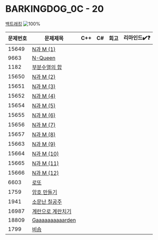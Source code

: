 # BARKINGDOG_0C - 20

[백트래킹](https://github.com/encrypted-def/basic-algo-lecture/blob/master/workbook/0x0C.md)
![100%](https://progress-bar.xyz/0/?scale=20&title=progress&width=500&color=babaca&suffix=/20)

| 문제번호 | 문제제목                                  | C++ | C#  | 회고 | 리마인드✔️❓ |
| -------- | ----------------------------------------- | --- | --- | ---- | ------------ |
| 15649    | [N과 M (1)](https://boj.kr/15649)         |     |     |      |              |
| 9663     | [N-Queen](https://boj.kr/9663)            |     |     |      |              |
| 1182     | [부분수열의 합](https://boj.kr/1182)      |     |     |      |              |
| 15650    | [N과 M (2)](https://boj.kr/15650)         |     |     |      |              |
| 15651    | [N과 M (3)](https://boj.kr/15651)         |     |     |      |              |
| 15652    | [N과 M (4)](https://boj.kr/15652)         |     |     |      |              |
| 15654    | [N과 M (5)](https://boj.kr/15654)         |     |     |      |              |
| 15655    | [N과 M (6)](https://boj.kr/15655)         |     |     |      |              |
| 15656    | [N과 M (7)](https://boj.kr/15656)         |     |     |      |              |
| 15657    | [N과 M (8)](https://boj.kr/15657)         |     |     |      |              |
| 15663    | [N과 M (9)](https://boj.kr/15663)         |     |     |      |              |
| 15664    | [N과 M (10)](https://boj.kr/15664)        |     |     |      |              |
| 15665    | [N과 M (11)](https://boj.kr/15665)        |     |     |      |              |
| 15666    | [N과 M (12)](https://boj.kr/15666)        |     |     |      |              |
| 6603     | [로또](https://boj.kr/6603)               |     |     |      |              |
| 1759     | [암호 만들기](https://boj.kr/1759)        |     |     |      |              |
| 1941     | [소문난 칠공주](https://boj.kr/1941)      |     |     |      |              |
| 16987    | [계란으로 계란치기](https://boj.kr/16987) |     |     |      |              |
| 18809    | [Gaaaaaaaaaarden](https://boj.kr/18809)   |     |     |      |              |
| 1799     | [비숍](https://boj.kr/1799)               |     |     |      |              |
